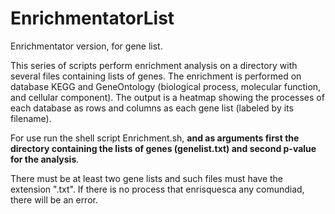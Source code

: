 # EnrichmentatorList
Enrichmentator version, for gene list.

This series of scripts perform enrichment analysis on a directory with several files containing lists of genes. 
The enrichment is performed on database KEGG and GeneOntology (biological process, molecular function, and cellular component).
The output is a heatmap showing the processes of each database as rows and columns as each gene list (labeled by its filename).

For use run the shell script Enrichment.sh, **and as arguments first the directory containing the lists of genes (genelist.txt) and second p-value for the analysis**.

There must be at least two gene lists and such files must have the extension ".txt".
If there is no process that enrisquesca any comundiad, there will be an error.
